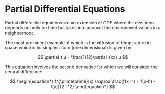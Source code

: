 # Partial Differential Equations

Partial differential equations are an extension of ODE where the evolution depends not only on time but takes into account the environment values in a neighborhood.

The most prominent example of which is the diffusion of temperature in space which in its simplest form (one dimensional) is given by

$$
\partial_t u = \frac{1}{2}\partial_{xx} u
$$

This equation involves the second derivative for which we will consider the central difference:

$$
\begin{equation*}
  f^{\prime\prime}(x) \approx \frac{f(x+h) + f(x-h) - f(x)}{2 h^2}
\end{equation*}
$$
